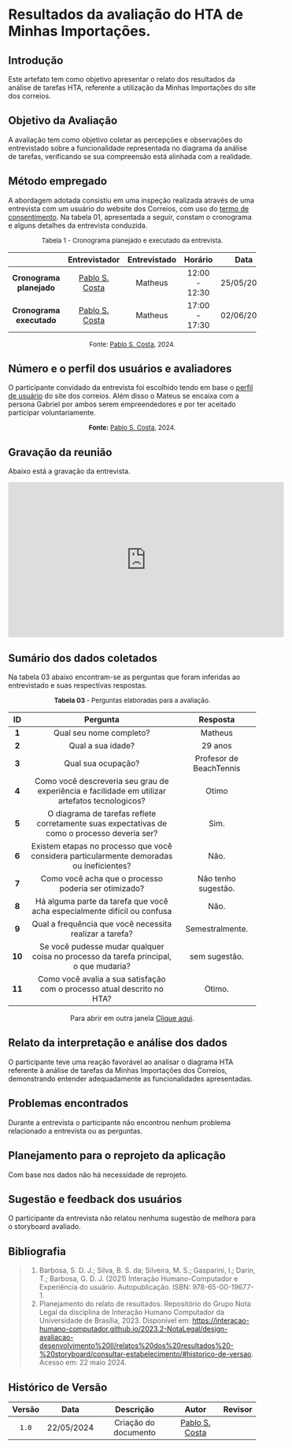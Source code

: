 # Resultados da avaliação do HTA de Minhas Importações.

## Introdução

Este artefato tem como objetivo apresentar o relato dos resultados da análise de tarefas HTA, referente a utilização da Minhas Importações do site dos correios.

## Objetivo da Avaliação

A avaliação tem como objetivo coletar as percepções e observações do entrevistado sobre a funcionalidade representada no diagrama da análise de tarefas, verificando se sua compreensão está alinhada com a realidade.

## Método empregado

A abordagem adotada consistiu em uma inspeção realizada através de uma entrevista com um usuário do website dos Correios, com uso do [termo de consentimento](../../../../assets/Termo_de_consentimento(new).pdf). Na tabela 01, apresentada a seguir, constam o cronograma e alguns detalhes da entrevista conduzida. 

<center>

<font size="2"><p style="text-align: center">Tabela 1 - Cronograma planejado e executado da entrevista.</p></font>

| | Entrevistador | Entrevistado | Horário | Data | Local | 
| :----: | :-----------: | :----------: | :-----: |:----:| :----:| 
| **Cronograma planejado** | [Pablo S. Costa][PabloGH] | Matheus | 12:00 - 12:30 | 25/05/2024  | LagoBT, Lago Sul – DF | 
| **Cronograma executado** | [Pablo S. Costa][PabloGH] | Matheus | 17:00 - 17:30 | 02/06/2024  | LagoBT, Lago Sul – DF |

<font size="2"><p style="text-align: center">Fonte: [Pablo S. Costa][PabloGH], 2024.</p></font>

</center>

## Número e o perfil dos usuários e avaliadores

O participante convidado da entrevista foi escolhido tendo em base o [perfil de usuário](../../../analise_de_requisitos/perfil_de_usuario/perfil_de_usuario.md) do site dos correios. Além disso o Mateus se encaixa com a persona Gabriel por ambos serem empreendedores e por ter aceitado participar voluntariamente.

<font size="2"><p style="text-align: center">**Fonte:** [Pablo S. Costa][PabloGH], 2024.</p></font>

## Gravação da reunião

Abaixo está a gravação da  entrevista.

<center>

<iframe width="560" height="315" src="https://www.youtube.com/embed/f3NWsS1urr4?si=d1HiNJL-eYGcmls0" title="YouTube video player" frameborder="0" allow="accelerometer; autoplay; clipboard-write; encrypted-media; gyroscope; picture-in-picture; web-share" referrerpolicy="strict-origin-when-cross-origin" allowfullscreen></iframe>

</center>

## Sumário dos dados coletados

Na tabela 03 abaixo encontram-se as perguntas que foram inferidas ao entrevistado e suas respectivas respostas.

<font size="2"><p style="text-align: center">**Tabela 03** - Perguntas elaboradas para a avaliação.</p></font>

<center>

| ID | Pergunta | Resposta |
|:---:|:---:|:----:|
| **1** | Qual seu nome completo? | Matheus |
| **2** | Qual a sua idade? | 29 anos  |  
| **3** | Qual sua ocupação?	  | Profesor de BeachTennis |  
| **4** | Como você descreveria seu grau de experiência e facilidade em utilizar artefatos tecnologicos? | Otimo |
| **5** | O diagrama de tarefas reflete corretamente suas expectativas de como o processo deveria ser? | Sim. |
| **6** | Existem etapas no processo que você considera particularmente demoradas ou ineficientes? | Não. |  
| **7** | Como você acha que o processo poderia ser otimizado? | Não tenho sugestão. |
| **8** | Há alguma parte da tarefa que você acha especialmente difícil ou confusa | Não. |
| **9** | Qual a frequência que você necessita realizar a tarefa?  | Semestralmente. |
| **10** | Se você pudesse mudar qualquer coisa no processo da tarefa principal, o que mudaria? | sem sugestão. |
| **11** | Como você avalia a sua satisfação com o processo atual descrito no HTA? | Otimo. |


</center>

<p style="text-align: center">Para abrir em outra janela <a href="https://www.youtube.com/embed/f3NWsS1urr4" target="blanket">Clique aqui</a>.</p>

## Relato da interpretação e análise dos dados

O participante teve uma reação favorável ao analisar o diagrama HTA referente à análise de tarefas da Minhas Importações dos Correios, demonstrando entender adequadamente as funcionalidades apresentadas.

## Problemas encontrados

Durante a entrevista o participante não encontrou nenhum problema relacionado a entrevista ou as perguntas.

## Planejamento para o reprojeto da aplicação

Com base nos dados não há necessidade de reprojeto.

## Sugestão e feedback dos usuários

O participante da entrevista não relatou nenhuma sugestão de melhora para o storyboard avaliado.

## Bibliografia

> 1. Barbosa, S. D. J.; Silva, B. S. da; Silveira, M. S.; Gasparini, I.; Darin, T.; Barbosa, G. D. J. (2021) Interação Humano-Computador e Experiência do usuário. Autopublicação. ISBN: 978-65-00-19677-1. 
> 2. Planejamento do relato de resultados. Repositório do Grupo Nota Legal da disciplina de Interação Humano Computador da Universidade de Brasília, 2023. Disponível em: <https://interacao-humano-computador.github.io/2023.2-NotaLegal/design-avaliacao-desenvolvimento%20II/relatos%20dos%20resultados%20-%20storyboard/consultar-estabelecimento/#historico-de-versao>. Acesso em: 22 maio 2024.

## Histórico de Versão

| Versão | Data | Descrição | Autor | Revisor
|:-:|:-:|:-:|:-:|:-:|
|`1.0`| 22/05/2024 | Criação do documento | [Pablo S. Costa][PabloGH] |  |

[GabrielfGH]: https://github.com/MMcLovin
[GabrielbGH]: https://github.com/https://github.com/Bertolazi
[ClaudioGH]: https://github.com/claudiohsc
[EliasGH]: https://www.github.com/EliasOliver21
[PabloGH]: https://github.com/pabloheika
[RicardoGH]: https://www.github.com/avmricardo
